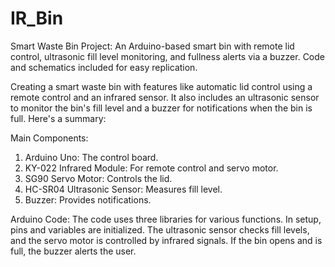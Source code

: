 # IR_Bin
Smart Waste Bin Project: An Arduino-based smart bin with remote lid control, ultrasonic fill level monitoring, and fullness alerts via a buzzer. Code and schematics included for easy replication.

Creating a smart waste bin with features like automatic lid control using a remote control and an infrared sensor. It also includes an ultrasonic sensor to monitor the bin's fill level and a buzzer for notifications when the bin is full. Here's a summary:

Main Components:
1. Arduino Uno: The control board.
2. KY-022 Infrared Module: For remote control and servo motor.
3. SG90 Servo Motor: Controls the lid.
4. HC-SR04 Ultrasonic Sensor: Measures fill level.
5. Buzzer: Provides notifications.

Arduino Code:
The code uses three libraries for various functions. In setup, pins and variables are initialized. The ultrasonic sensor checks fill levels, and the servo motor is controlled by infrared signals. If the bin opens and is full, the buzzer alerts the user.
